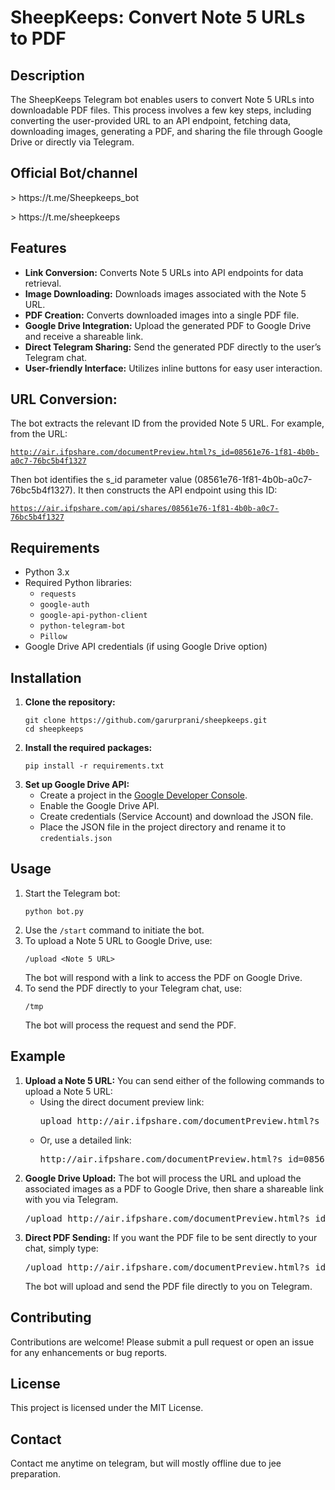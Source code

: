 <h1>SheepKeeps: Convert Note 5 URLs to PDF</h1>

<h2>Description</h2>
<p>The SheepKeeps Telegram bot enables users to convert Note 5 URLs into downloadable PDF files. This process involves a few key steps, including converting the user-provided URL to an API endpoint, fetching data, downloading images, generating a PDF, and sharing the file through Google Drive or directly via Telegram.</p>

<h2>Official Bot/channel</h2>
<p>> https://t.me/Sheepkeeps_bot</p>
<p>> https://t.me/sheepkeeps</p>

<h2>Features</h2>
<ul>
    <li><strong>Link Conversion:</strong> Converts Note 5 URLs into API endpoints for data retrieval.</li>
    <li><strong>Image Downloading:</strong> Downloads images associated with the Note 5 URL.</li>
    <li><strong>PDF Creation:</strong> Converts downloaded images into a single PDF file.</li>
    <li><strong>Google Drive Integration:</strong> Upload the generated PDF to Google Drive and receive a shareable link.</li>
    <li><strong>Direct Telegram Sharing:</strong> Send the generated PDF directly to the user’s Telegram chat.</li>
    <li><strong>User-friendly Interface:</strong> Utilizes inline buttons for easy user interaction.</li>
</ul>


<h2>URL Conversion:</h2>
<p>
The bot extracts the relevant ID from the provided Note 5 URL. For example, from the URL:

<code>http://air.ifpshare.com/documentPreview.html?s_id=08561e76-1f81-4b0b-a0c7-76bc5b4f1327</code>

Then bot identifies the s_id parameter value (08561e76-1f81-4b0b-a0c7-76bc5b4f1327).
It then constructs the API endpoint using this ID:

<code>https://air.ifpshare.com/api/shares/08561e76-1f81-4b0b-a0c7-76bc5b4f1327</code>
</p>

<h2>Requirements</h2>
<ul>
    <li>Python 3.x</li>
    <li>Required Python libraries:
        <ul>
            <li><code>requests</code></li>
            <li><code>google-auth</code></li>
            <li><code>google-api-python-client</code></li>
            <li><code>python-telegram-bot</code></li>
            <li><code>Pillow</code></li>
        </ul>
    </li>
    <li>Google Drive API credentials (if using Google Drive option)</li>
</ul>

<h2>Installation</h2>
<ol>
    <li><strong>Clone the repository:</strong>
        <pre><code>git clone https://github.com/garurprani/sheepkeeps.git
cd sheepkeeps</code></pre>
    </li>
    <li><strong>Install the required packages:</strong>
        <pre><code>pip install -r requirements.txt</code></pre>
    </li>
    <li><strong>Set up Google Drive API:</strong>
        <ul>
            <li>Create a project in the <a href="https://console.developers.google.com/" target="_blank">Google Developer Console</a>.</li>
            <li>Enable the Google Drive API.</li>
            <li>Create credentials (Service Account) and download the JSON file.</li>
            <li>Place the JSON file in the project directory and rename it to <code>credentials.json</code></li>
        </ul>
    </li>
</ol>

<h2>Usage</h2>
<ol>
    <li>Start the Telegram bot:
        <pre><code>python bot.py</code></pre>
    </li>
    <li>Use the <code>/start</code> command to initiate the bot.</li>
    <li>To upload a Note 5 URL to Google Drive, use:
        <pre><code>/upload &lt;Note 5 URL&gt;</code></pre>
        The bot will respond with a link to access the PDF on Google Drive.</li>
    <li>To send the PDF directly to your Telegram chat, use:
        <pre><code>/tmp</code></pre>
        The bot will process the request and send the PDF.</li>
</ol>

<h2>Example</h2>
<ol>
    <li>
        <strong>Upload a Note 5 URL:</strong> You can send either of the following commands to upload a Note 5 URL:
        <ul>
            <li>Using the direct document preview link:
                <pre>upload http://air.ifpshare.com/documentPreview.html?s_id=08561e76-1f81-4b0b-a0c7-76bc5b4f1327</pre>
            </li>
            <li>Or, use a detailed link:
                <pre>http://air.ifpshare.com/documentPreview.html?s_id=08561e76-1f81-4b0b-a0c7-76bc5b4f1327#/detail/63602dd6-1fc4-4feb-b099-d4a6d07a7ee2/record</pre>
            </li>
        </ul>
    </li>
    <li>
        <strong>Google Drive Upload:</strong> The bot will process the URL and upload the associated images as a PDF to Google Drive, then share a shareable link with you via Telegram.
      <pre>/upload http://air.ifpshare.com/documentPreview.html?s_id=08561e76-1f81-4b0b-a0c7-76bc5b4f1327#/detail/63602dd6-1fc4-4feb-b099-d4a6d07a7ee2/record</pre>
    </li>
    <li>
        <strong>Direct PDF Sending:</strong> If you want the PDF file to be sent directly to your chat, simply type:
        <pre>/upload http://air.ifpshare.com/documentPreview.html?s_id=08561e76-1f81-4b0b-a0c7-76bc5b4f1327#/detail/63602dd6-1fc4-4feb-b099-d4a6d07a7ee2/record</pre>
        </li>
  The bot will upload and send the PDF file directly to you on Telegram.
    </li>
</ol>

<h2>Contributing</h2>
<p>Contributions are welcome! Please submit a pull request or open an issue for any enhancements or bug reports.</p>

<h2>License</h2>
<p>This project is licensed under the MIT License.</p>

<h2>Contact</h2>
<p>Contact me anytime on telegram, but will mostly offline due to jee preparation</a>.</p>

</body>
